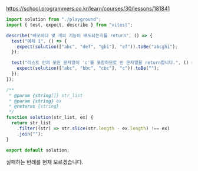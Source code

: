 https://school.programmers.co.kr/learn/courses/30/lessons/181841

```js
import solution from "./playground";
import { test, expect, describe } from "vitest";

describe("배포마다 몇 개의 기능이 배포되는지를 return", () => {
  test("예제 1", () => {
    expect(solution(["abc", "def", "ghi"], "ef")).toBe("abcghi");
  });

  test("리스트 안의 모든 문자열이 'c'를 포함하므로 빈 문자열을 return합니다.", () => {
    expect(solution(["abc", "bbc", "cbc"], "c")).toBe("");
  });
});
```

```js
/**
 * @param {string[]} str_list
 * @param {string} ex
 * @returns {string}
 */
function solution(str_list, ex) {
  return str_list
    .filter((str) => str.slice(str.length - ex.length) !== ex)
    .join("");
}

export default solution;
```

실패하는 반례를 현재 모르겠습니다.
